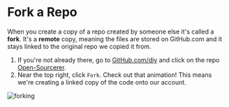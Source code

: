 # Fork a Repo
 
When you create a copy of a repo created by someone else it's called a **fork**. It's a **remote** copy, meaning the files are stored on GitHub.com and it stays linked to the original repo we copied it from. 

1. If you're not already there, go to [GitHub.com/diy](http://github.com/diy) and click on the repo [Open-Sourcerer](https://github.com/diy/open-sourcerer).
2. Near the top right, click `Fork`. Check out that animation! This means we're creating a linked copy of the code onto our account.

![forking](http://diy-visualpedia.s3.amazonaws.com/repo-fork.png)